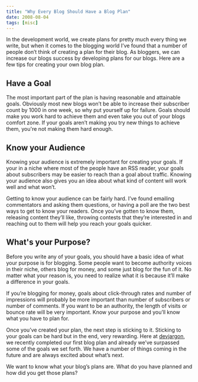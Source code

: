 ```yaml
---
title: "Why Every Blog Should Have a Blog Plan"
date: 2008-08-04
tags: [misc]
---
```


In the development world, we create plans for pretty much every thing we write, but when it comes to the blogging world I’ve found that a number of people don’t think of creating a plan for their blog. As bloggers, we can increase our blogs success by developing plans for our blogs.
Here are a few tips for creating your own blog plan.

## Have a Goal
The most important part of the plan is having reasonable and attainable goals. Obviously most new blogs won’t be able to increase their subscriber count by 1000 in one week, so why put yourself up for failure. Goals should make you work hard to achieve them and even take you out of your blogs comfort zone. If your goals aren’t making you try new things to achieve them, you're not making them hard enough.

## Know your Audience
Knowing your audience is extremely important for creating your goals. If your in a niche where most of the people have an RSS reader, your goals about subscribers may be easier to reach than a goal about traffic. Knowing your audience also gives you an idea about what kind of content will work well and what won’t.

Getting to know your audience can be fairly hard. I’ve found emailing commentators and asking them questions, or having a poll are the two best ways to get to know your readers. Once you’ve gotten to know them, releasing content they’ll like, throwing contests that they’re interested in and reaching out to them will help you reach your goals quicker.

## What's your Purpose?
Before you write any of your goals, you should have a basic idea of what your purpose is for blogging. Some people want to become authority voices in their niche, others blog for money, and some just blog for the fun of it. No matter what your reason is, you need to realize what it is because it’ll make a difference in your goals.

If you’re blogging for money, goals about click-through rates and number of impressions will probably be more important than number of subscribers or number of comments. If you want to be an authority, the length of visits or bounce rate will be very important. Know your purpose and you’ll know what you have to plan for.

Once you’ve created your plan, the next step is sticking to it. Sticking to your goals can be hard but in the end, very rewarding. Here at [devjargon](https://web.archive.org/web/20080911083725/http://devjargon.com/), we recently completed our first blog plan and already we’ve surpassed some of the goals we set forth. We have a number of things coming in the future and are always excited about what’s next.

We want to know what your blog’s plans are. What do you have planned and how did you get those plans?

